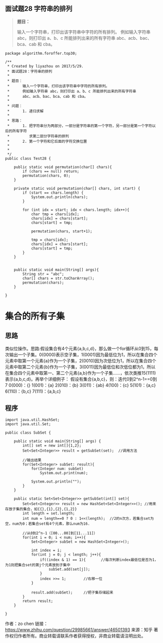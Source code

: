  ## 面试题28 字符串的排列
 
> **题目：**
>
> 输入一个字符串，打印出该字符串中字符的所有排列。
> 例如输入字符串 abc，则打印出 a、b、c 所能排列出来的所有字符串
> abc、acb、bac、bca、cab 和 cba。


```
package algorithm.foroffer.top30;

/**
 * Created by liyazhou on 2017/5/29.
 * 面试题28：字符串的排列 
 *
 * 题目：
 *      输入一个字符串，打印出该字符串中字符的所有排列。
 *      例如输入字符串 abc，则打印出 a、b、c 所能排列出来的所有字符串
 *      abc、acb、bac、bca、cab 和 cba。
 *
 * 问题：
 *      1. 递归求解
 *
 * 思路：
 *      1. 把字符串分为两部分，一部分是字符串的第一个字符，另一部分是第一个字符以后的所有字符
 *         求第二部分字符串的排列
 *      2. 第一个字符和它后面的字符交换位置
 *
 *
 */
public class Test28 {

    public static void permutation(char[] chars){
        if (chars == null) return;
        permutation(chars, 0);
    }

    private static void permutation(char[] chars, int start) {
        if (start == chars.length) {
            System.out.println(chars);
        }

        for (int idx = start; idx < chars.length; idx++){
            char tmp = chars[idx];
            chars[idx] = chars[start];
            chars[start] = tmp;

            permutation(chars, start+1);

            tmp = chars[idx];
            chars[idx] = chars[start];
            chars[start] = tmp;
        }
    }


    public static void main(String[] args){
        String str = "abc";
        char[] chars = str.toCharArray();
        permutation(chars);
    }

}

```


# 集合的所有子集


## 思路
类似位操作。思路:假设集合有4个元素{a,b,c,d}，那么做一个for循环从0到15，每次输出一个子集。0(0000)表示空子集，1(0001)因为最低位为1，所以在集合四个元素中取第一个元素{a}作为一个子集，2(0010)因为次低位为1，所以在集合四个元素中取第二个元素{b}作为一个子集，3(0011)因为最低位和次低位都为1，所以在集合四个元素中取第一、第二个元素{a,b}作为一个子集......，依次类推15(1111)表示{a,b,c,d}。再举个详细例子：
假设有集合{a,b,c}，则：迭代0到2^n-1==0到7
0(000)：{}
1(001)：{a}
2(010)：{b}
3(011)：{ab}
4(100)：{c}
5(101)：{a,c}
6(110)：{b,c}
7(111)：{a,b,c}


## 程序

```
import java.util.HashSet;
import java.util.Set;

public class SubSet {

	public static void main(String[] args) {
		int[] set = new int[]{1,2};
		Set<Set<Integer>> result = getSubSet(set);	//调用方法
		
		//输出结果
		for(Set<Integer> subSet: result){
			for(Integer num: subSet)
				System.out.print(num);
			
			System.out.println("");
		}
	}
	
	public static Set<Set<Integer>> getSubSet(int[] set){
		Set<Set<Integer>> result = new HashSet<Set<Integer>>();	//用来存放子集的集合，如{{},{1},{2},{1,2}}
		int length = set.length;
		int num = length==0 ? 0 : 1<<(length);	//2的n次方，若集合set为空，num为0；若集合set有4个元素，那么num为16.
		
		//从0到2^n-1（[00...00]到[11...11]）
		for(int i = 0; i < num; i++){		
			Set<Integer> subSet = new HashSet<Integer>();
			
			int index = i;
			for(int j = 0; j < length; j++){
				if((index & 1) == 1){		//每次判断index最低位是否为1，为1则把集合set的第j个元素放到子集中
					subSet.add(set[j]);
				}
				index >>= 1;		//右移一位
			}
			
			result.add(subSet);		//把子集存储起来
		}
		return result;
	}

}
```

作者：zo chen
链接：https://www.zhihu.com/question/29985661/answer/46501393
来源：知乎
著作权归作者所有。商业转载请联系作者获得授权，非商业转载请注明出处。